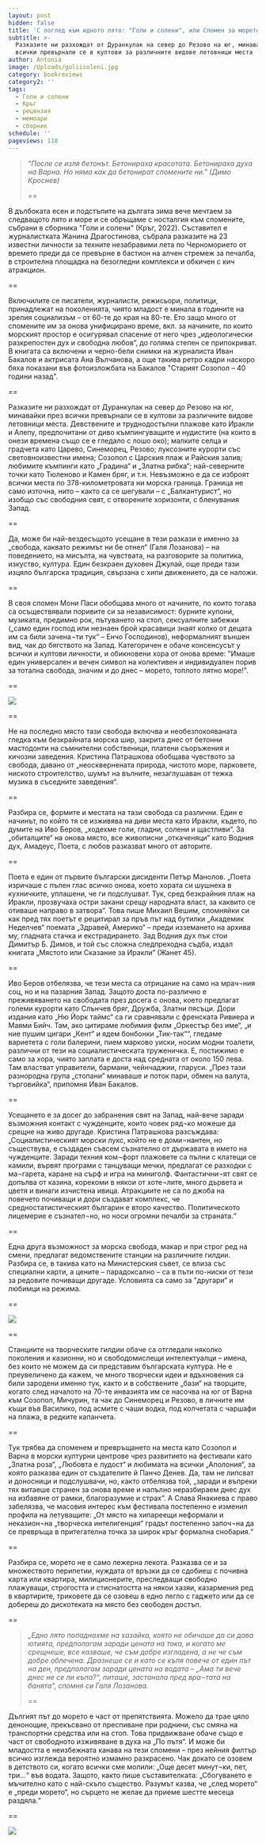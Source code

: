 ```yaml
---
layout: post
hidden: false
title: 'С поглед към идното лято: "Голи и солени", или Спомен за морето без бетон'
subtitle: >-
  Разказите ни разхождат от Дуранкулак на север до Резово на юг, минавайки през
  всички превърнали се в култови за различните видове летовници места
author: Antonia
image: /Uploads/goliisoleni.jpg
category: bookreviews
category2: ''
tags:
  - Голи и солени
  - Кръг
  - рецензия
  - мемоари
  - сборник
schedule: ''
pageviews: 118
---
```

> *"После се изля бетонът. Бетонираха красотата. Бетонираха духа на Варна. Но няма как да бетонират спомените ни." (Димо Кроснев)*
>
> \==

В дълбоката есен и подстъпите на дългата зима вече мечтаем за следващото лято и море и се обръщаме с носталгия към спомените, събрани в сборника "Голи и солени" (Кръг, 2022). Съставител е журналистката Жанина Драгостинова, събрала разказите на 23 известни личности за техните незабравими лета по Черноморието от времето преди да се превърне в бастион на алчен стремеж за печалба, в строителна площадка на безогледни комплекси и обкичен с кич атракцион.

\==

Включилите се писатели, журналисти, режисьори, политици, принадлежат на поколенията, чиято младост е минала в годините на зрелия социализъм – от 60-те до края на 80-те. Ето защо много от спомените им за онова унифицирано време, вкл. за начините, по които морският простор е осигурявал спасение от него чрез „идеологически разкрепостен дух и свободна любов“, до голяма степен се припокриват. В книгата са включени и черно-бели снимки на журналиста Иван Бакалов и актрисата Ана Вълчанова, а още такива ретро кадри наскоро бяха показани във фотоизложбата на Бакалов "Старият Созопол – 40 години назад". 

\==

Разказите ни разхождат от Дуранкулак на север до Резово на юг, минавайки през всички превърнали се в култови за различните видове летовници места. Девствените и труднодостъпни плажове като Иракли и Алепу, предпочитани от диво къмпингуващите и нудистите (на които в онези времена също се е гледало с лошо око); малките селца и градчета като Царево, Синеморец, Резово; луксозните курорти със световноизвестни имена; Созопол с Царския плаж и Райския залив; любимите къмпинги като „Градина“ и „Златна рибка“; най-северните точки като Тюленово и Камен бряг, и т.н. Невъзможно е да се изброят всички места по 378-километровата ни морска граница. Граница не само източна, нито – както са се шегували – с „Балкантурист“, но изобщо със свободния свят, с отворените хоризонти, с бленувания Запад.  

\==

Да, може би най-вездесъщото усещане в тези разкази е именно за „свобода, каквато режимът ни бе отнел“ (Галя Лозанова) – на поведението, на мисълта, на чувствата, на разговорите за политика, изкуство, култура. Един безкраен духовен Джулай, още преди тази изцяло българска традиция, свързана с хипи движението, да се наложи. 

\==

В своя спомен Мони Паси обобщава много от начините, по които тогава са осъществявали поривите си за независимост: бурните купони, музиката, предимно рок, пътуването на стоп, сексуалните забежки („само един господ или незнаен брой красавици знаят колко от децата им са били зачена¬ти тук“ – Енчо Господинов), неформалният външен вид, чак до бягството на Запад. Категоричен е обаче консенсусът у всички и култови личности, и обикновени хора от онова време: "Имаше един универсален и вечен символ на колективен и индивидуален порив за тотална свобода, значим и до днес – морето, топлото лятно море!". 

\==

![](/Uploads/golisoleni2.jpg)

\=﻿=

Не на последно място тази свобода включва и необезпокояваната гледка към безкрайната морска шир, закрита днес от бетонни мастодонти на съмнителни собственици, платени съоръжения и кичозни заведения. Кристина Патрашкова обобщава чувството за свобода, давано от „неосквернената природа, чистото море, парковете, ниското строителство, шумът на вълните, незаглушаван от тежка музика в съседните заведения“. 

\==

Разбира се, формите и местата на тази свобода са различни. Един е начинът, по който тя се изживява на диви места като Иракли, където, по думите на Иво Беров, „ходехме голи, гладни, солени и щастливи“. За „обиталците“ на онова място, все живописни „откаченяци“ като Водния дух, Амадеус, Поета, с любов разказват много от авторите. 

\==

Поета е един от първите български дисиденти Петър Манолов. „Поета изричаше с пълен глас всичко онова, което хората си шушнеха в кухничките, уплашени, че ги подслушват. Тук, сред безкрайния плаж на Иракли, прозвучаха остри закани срещу народната власт, за каквито се отиваше направо в затвора“. Това пише Михаил Вешим, спомняйки си как пред тях поетът е рецитирал за пръв път над бутилки „Академик Неделчев“ поемата „Здравей, Америко“ – преди изземането на архива му, гладната стачка и екстрадирането. Зад Водния дух пък стои Димитър Б. Димов, и той със сложна следпреходна съдба, издал книгата „Мястото или Сказание за Иракли“ (Жанет 45).

\==

Иво Беров отбелязва, че тези места са отрицание на само на мрач¬ния соц, но и на пазарния Запад. Защото доста по-различно е преживяването на свободата през досега с онова, което предлагат големи курорти като Слънчев бряг, Дружба, Златни пясъци. Дори издания като „Ню Йорк таймс“ са ги сравнявали с френската Ривиера и Маями Бийч. Там, ако цитираме любимия филм „Оркестър без име“, „и ние пушим цигари „Кент“ и ядем бонбонки „Тик-так““, гледаме вариетета с голи балерини, пием марково уиски, носим модни тоалети, различни от тези на социалистическата труженичка. Е, постижимо е само за хора, чиято заплата е доста над средната от около 150 лева. Там властват управители, бармани, чейнчаджии, гларуси. „През тази разнородна група „стопани” минаваше и поток пари, обмен на валута, търговийка“, припомня Иван Бакалов.

\==

Усещането е за досег до забранения свят на Запад, най-вече заради възможния контакт с чужденците, които човек ряд¬ко можеше да срещне на живо другаде. Кристина Патрашкова разсъждава: „Социалистическият морски лукс, който не е доми¬нантен, но съществува, е създаден съвсем съзнателно от държавата в името на чужденците. Заради техния ком¬форт плажовете са пълни с клатещи се камили, вървят програми с танцуващи мечки, предлагат се разходки с ма¬гарета, каране на сърф и игра на миниголф. Фантастични¬ят свят се допълва от казина, корекоми в някои от хоте¬лите, много дървета и цветя и винаги изчистена ивица. Атракциите не са по джоба на повечето почиващи и дори създават комплекс, че средностатистическият българин е второ качество. Политическото лицемерие е съзнател¬но, но носи огромни печалби за страната.“

\==

Една друга възможност за морска свобода, макар и при строг ред на смени, предлагат ведомствените станции на различните гилдии. Разбира се, в такива като на Министерския съвет, се влиза със специални карти, а цените – парадоксално – са в пъти по-ниски от тези за редовите почиващи другаде. Условията са само за "другари“ и любимци на режима. 

\==

![](/Uploads/golisoleni1.jpg)

\=﻿=

Станциите на творческите гилдии обаче са отгледали няколко поколения и казионни, но и свободомислещи интелектуалци – имена, без които не можем да си представим българската култура. Не е преувеличено да кажем, че много творчески идеи и вдъхновения са били зародени именно тук, както и в собствените „бази“ на творците, когато след началото на 70-те инвазията им се насочва на юг от Варна към Созопол, Мичурин, та чак до Синеморец и Резово, в личните им къщи във Василико, под асмите с чаши водка, под колчетата с чаршафи на плажа, в редките капанчета. 

\==

Тук трябва да споменем и превръщането на места като Созопол и Варна в морски културни центрове чрез развитието на фестивали като „Златна роза“, „Любовта е лудост“ и любимата на всички „Аполония“, за която разказва един от създателите й Панчо Денев. Да, там не липсват и доносници и подслушвачи, но, както отбелязва той, „заради и въпреки тях витаеше странен за онова време и напълно неразбираем днес дух на избавяне от рамки, благоразумие и страх“. А Слава Янакиева с право забелязва, че масовия интерес към фестивала постепенно е изменил профила на летуващите: „От място на хипареещи неформали и неказион¬на „творческа интелигенция“ градът постепенно започ¬на да се превръща в притегателна точка за широк кръг формална снобария.“

\==

Разбира се, морето не е само лежерна лекота. Разказва се и за множеството перипетии, нуждата от връзки да се сдобиеш с почивна карта или квартира, милиционерите, преследващи свободно плажуващи, строгостта и стиснатостта на някои хазяи, казармения ред в квартирите, триковете да се озовеш в едно легло с гаджето или да се добереш до дискотеката на място без свободен достъп.

\==

> *„Едно лято попаднахме на хазайка, която не обичаше да си дава ютията, предполагам заради цената на тока, и когато ме срещнеше, все казваше, че съм добре изгладена, а не че съм добре облечена. Дразнеше се и като се къпя повече от един път на ден, предполагам заради цената на водата – „Ама ти вече днес не се ли къпа?“, питаше, застанала пред вра¬тата на банята“, спомня си Галя Лозанова.* 
>
> \==

Дългият път до морето е част от препятствията. Можело да трае цяло денонощие, прекъсвано от преспиване при роднини, със смяна на транспортни средства или на стоп. Това придвижване обаче също е част от свободното изживяване в духа на „По пътя“. И може би младостта е неизбежната канава на тези спомени – през нейния филтър всичко изглежда вероятно измамно разкрасено. Чак докато се озовем в детството си, когато всички сме молили: „Още десет минут¬ки, пет, три…“ във водата. Защото, както пише съставителката: „Сбогуването е мъчително като с най-скъпо същество. Разумът казва, че „след морето“ е „преди морето“, но сърцето не желае да приеме шестте месеца раздяла.“

\=﻿=

![](/Uploads/dsc_9750-1-.jpg)